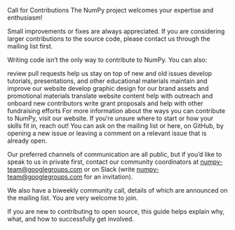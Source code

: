 Call for Contributions
The NumPy project welcomes your expertise and enthusiasm!

Small improvements or fixes are always appreciated. If you are considering larger contributions to the source code, please contact us through the mailing list first.

Writing code isn’t the only way to contribute to NumPy. You can also:

review pull requests
help us stay on top of new and old issues
develop tutorials, presentations, and other educational materials
maintain and improve our website
develop graphic design for our brand assets and promotional materials
translate website content
help with outreach and onboard new contributors
write grant proposals and help with other fundraising efforts
For more information about the ways you can contribute to NumPy, visit our website. If you’re unsure where to start or how your skills fit in, reach out! You can ask on the mailing list or here, on GitHub, by opening a new issue or leaving a comment on a relevant issue that is already open.

Our preferred channels of communication are all public, but if you’d like to speak to us in private first, contact our community coordinators at numpy-team@googlegroups.com or on Slack (write numpy-team@googlegroups.com for an invitation).

We also have a biweekly community call, details of which are announced on the mailing list. You are very welcome to join.

If you are new to contributing to open source, this guide helps explain why, what, and how to successfully get involved.
